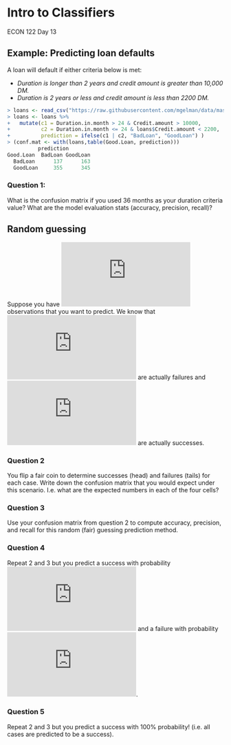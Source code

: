 Intro to Classifiers
================
ECON 122
Day 13

## Example: Predicting loan defaults

A loan will default if either criteria below is met:

-   *Duration is longer than 2 years and credit amount is greater than
    10,000 DM.*
-   *Duration is 2 years or less and credit amount is less than 2200
    DM.*

``` r
> loans <- read_csv("https://raw.githubusercontent.com/mgelman/data/master/CreditData.csv")
> loans <- loans %>%
+   mutate(c1 = Duration.in.month > 24 & Credit.amount > 10000, 
+          c2 = Duration.in.month <= 24 & loans$Credit.amount < 2200, 
+          prediction = ifelse(c1 | c2, "BadLoan", "GoodLoan") ) 
> (conf.mat <- with(loans,table(Good.Loan, prediction)))
          prediction
Good.Loan  BadLoan GoodLoan
  BadLoan      137      163
  GoodLoan     355      345
```

### Question 1:

What is the confusion matrix if you used 36 months as your duration
criteria value? What are the model evaluation stats (accuracy,
precision, recall)?

## Random guessing

Suppose you have ![n](https://latex.codecogs.com/png.latex?n "n")
observations that you want to predict. We know that
![n_0](https://latex.codecogs.com/png.latex?n_0 "n_0") are actually
failures and ![n_1](https://latex.codecogs.com/png.latex?n_1 "n_1") are
actually successes.

### Question 2

You flip a fair coin to determine successes (head) and failures (tails)
for each case. Write down the confusion matrix that you would expect
under this scenario. I.e. what are the expected numbers in each of the
four cells?

### Question 3

Use your confusion matrix from question 2 to compute accuracy,
precision, and recall for this random (fair) guessing prediction method.

### Question 4

Repeat 2 and 3 but you predict a success with probability
![p](https://latex.codecogs.com/png.latex?p "p") and a failure with
probability ![1-p](https://latex.codecogs.com/png.latex?1-p "1-p").

### Question 5

Repeat 2 and 3 but you predict a success with 100% probability!
(i.e. all cases are predicted to be a success).
